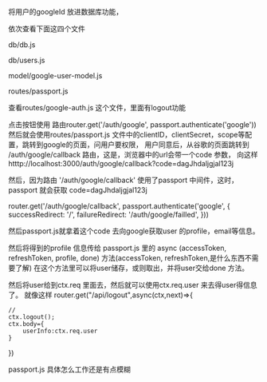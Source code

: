 

将用户的googleId 放进数据库功能，




依次查看下面这四个文件

db/db.js

db/users.js

model/google-user-model.js

routes/passport.js

查看routes/google-auth.js 这个文件，里面有logout功能




点击按钮使用 路由router.get('/auth/google', passport.authenticate('google'))
然后就会使用routes/passport.js 文件中的clientID，clientSecret，scope等配置，跳转到google的页面，问用户要权限，
用户同意后，从谷歌的页面跳转到 /auth/google/callback 路由，这是，浏览器中的url会带一个code 参数，
向这样 htttp://localhost:3000/auth/google/callback?code=dagJhdaljgjal123j


然后，因为路由 '/auth/google/callback' 使用了passport 中间件，这时，passport 就会获取 code=dagJhdaljgjal123j 

router.get('/auth/google/callback', passport.authenticate('google', {
    successRedirect: '/',
    failureRedirect: '/auth/google/failled',
}))

然后passport.js就拿着这个code 去向google获取user 的profile，email等信息。

然后将得到的profile 信息传给  passport.js 里的 async (accessToken, refreshToken, profile, done) 方法(accessToken, refreshToken,是什么东西不需要了解)
在这个方法里可以将user储存，或则取出，并将user交给done 方法。




然后将user给到ctx.req 里面去，然后就可以使用ctx.req.user 来去得user得信息了。
就像这样
router.get("/api/logout",async(ctx,next)=>{

    //
    ctx.logout();
    ctx.body={
        userInfo:ctx.req.user
    }
})

passport.js 具体怎么工作还是有点模糊



  
